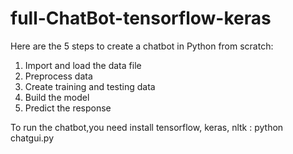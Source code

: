 # full-ChatBot-tensorflow-keras
Here are the 5 steps to create a chatbot in Python from scratch:
1. Import and load the data file
2. Preprocess data
3. Create training and testing data
4. Build the model
5. Predict the response

To run the chatbot,you need install tensorflow, keras, nltk :
python chatgui.py
